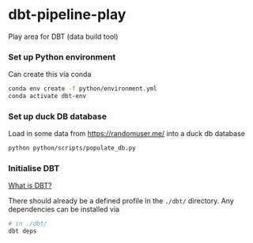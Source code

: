 # dbt-pipeline-play
Play area for DBT (data build tool)

### Set up Python environment

Can create this via conda
```bash
conda env create -f python/environment.yml
conda activate dbt-env
```

### Set up duck DB database

Load in some data from https://randomuser.me/ into a duck db database
```bash
python python/scripts/populate_db.py
```

### Initialise DBT

[What is DBT?](https://docs.getdbt.com/docs/introduction)

There should already be a defined profile in the `./dbt/` directory. Any dependencies can be installed via
```bash
# in ./dbt/
dbt deps
```
